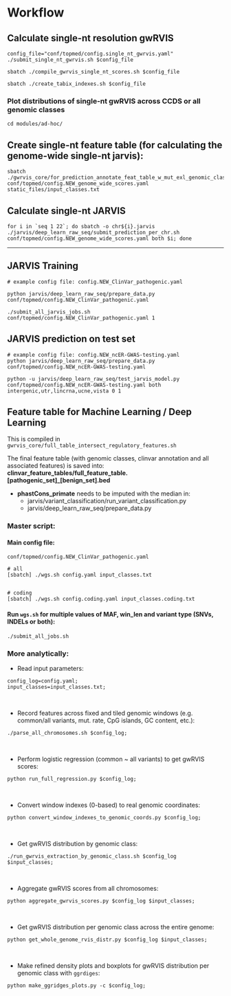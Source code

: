 # Workflow

## Calculate single-nt resolution gwRVIS
```
config_file="conf/topmed/config.single_nt_gwrvis.yaml"
./submit_single_nt_gwrvis.sh $config_file

sbatch ./compile_gwrvis_single_nt_scores.sh $config_file

sbatch ./create_tabix_indexes.sh $config_file
```


### Plot distributions of single-nt gwRVIS across CCDS or all genomic classes
```
cd modules/ad-hoc/
```



## Create single-nt feature table (for calculating the genome-wide single-nt jarvis):
```
sbatch ./gwrvis_core/for_prediction_annotate_feat_table_w_mut_exl_genomic_class.sh conf/topmed/config.NEW_genome_wide_scores.yaml static_files/input_classes.txt
```


## Calculate single-nt JARVIS
```
for i in `seq 1 22`; do sbatch -o chr${i}.jarvis ./jarvis/deep_learn_raw_seq/submit_prediction_per_chr.sh conf/topmed/config.NEW_genome_wide_scores.yaml both $i; done
```


----


## JARVIS Training 
```
# example config file: config.NEW_ClinVar_pathogenic.yaml

python jarvis/deep_learn_raw_seq/prepare_data.py conf/topmed/config.NEW_ClinVar_pathogenic.yaml

./submit_all_jarvis_jobs.sh conf/topmed/config.NEW_ClinVar_pathogenic.yaml 1
```



## JARVIS prediction on test set
```
# example config file: config.NEW_ncER-GWAS-testing.yaml
python jarvis/deep_learn_raw_seq/prepare_data.py conf/topmed/config.NEW_ncER-GWAS-testing.yaml

python -u jarvis/deep_learn_raw_seq/test_jarvis_model.py conf/topmed/config.NEW_ncER-GWAS-testing.yaml both intergenic,utr,lincrna,ucne,vista 0 1
```

 





## Feature table for Machine Learning / Deep Learning
This is compiled in `gwrvis_core/full_table_intersect_regulatory_features.sh`

The final feature table (with genomic classes, clinvar annotation and all associated features) is saved into:
**clinvar_feature_tables/full_feature_table.[pathogenic_set]_[benign_set].bed**

- **phastCons_primate** needs to be imputed with the median in:
	- jarvis/variant_classification/run_variant_classification.py
	- jarvis/deep_learn_raw_seq/prepare_data.py



### Master script:
#### Main config file:
```
conf/topmed/config.NEW_ClinVar_pathogenic.yaml
```


```
# all
[sbatch] ./wgs.sh config.yaml input_classes.txt


# coding
[sbatch] ./wgs.sh config.coding.yaml input_classes.coding.txt

```


#### Run `wgs.sh` for multiple values of MAF, win_len and variant type (SNVs, INDELs or both):
```
./submit_all_jobs.sh
```


### More analytically:

- Read input parameters:
```
config_log=config.yaml;
input_classes=input_classes.txt;  
```
<br>

- Record features across fixed and tiled genomic windows (e.g. common/all variants, mut. rate, CpG islands, GC content, etc.):
```
./parse_all_chromosomes.sh $config_log;
```
<br>


- Perform logistic regression (common ~ all variants) to get gwRVIS scores: 
```
python run_full_regression.py $config_log;   
```
<br>


- Convert window indexes (0-based) to real genomic coordinates:
```
python convert_window_indexes_to_genomic_coords.py $config_log;
```
<br>

- Get gwRVIS distribution by genomic class:
```
./run_gwrvis_extraction_by_genomic_class.sh $config_log $input_classes;
```
<br>

- Aggregate gwRVIS scores from all chromosomes:
```
python aggregate_gwrvis_scores.py $config_log $input_classes;
```
<br>


- Get gwRVIS distribution per genomic class across the entire genome:
```
python get_whole_genome_rvis_distr.py $config_log $input_classes;
```
<br>

- Make refined density plots and boxplots for gwRVIS distribution per genomic class with `ggrdiges`:
```
python make_ggridges_plots.py -c $config_log;
```
